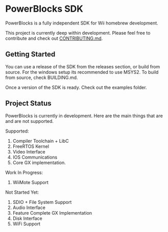 # PowerBlocks SDK
PowerBlocks is a fully independent SDK for Wii homebrew development.

This project is currently deep within development. Please feel free to contribute and check out [CONTRIBUTING.md](docs/CONTRIBUTING.md).

## Getting Started
You can use a release of the SDK from the releases section, or build from source. For the windows setup its recommended to use MSYS2. To build from source, check BUILDING.md.

Once a version of the SDK is ready. Check out the examples folder.

## Project Status
PowerBlocks is currently in development. Here are the main things that are and are not supported.

Supported:
 1. Compiler Toolchain + LibC
 2. FreeRTOS Kernel
 3. Video Interface
 4. IOS Communications
 5. Core GX implementation.

Work In Progress:
 1. WiiMote Support

Not Started Yet:
 1. SDIO + File System Support
 2. Audio Interface
 3. Feature Complete GX Implementation
 4. Disk Interface
 5. WiFi Support